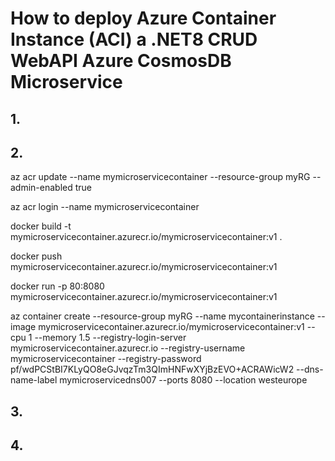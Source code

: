 # How to deploy Azure Container Instance (ACI) a .NET8 CRUD WebAPI Azure CosmosDB Microservice

## 1. 


## 2. 

az acr update --name mymicroservicecontainer --resource-group myRG --admin-enabled true

az acr login --name mymicroservicecontainer

docker build -t mymicroservicecontainer.azurecr.io/mymicroservicecontainer:v1 .

docker push mymicroservicecontainer.azurecr.io/mymicroservicecontainer:v1

docker run -p 80:8080 mymicroservicecontainer.azurecr.io/mymicroservicecontainer:v1

az container create --resource-group myRG --name mycontainerinstance --image mymicroservicecontainer.azurecr.io/mymicroservicecontainer:v1 --cpu 1 --memory 1.5 --registry-login-server mymicroservicecontainer.azurecr.io --registry-username mymicroservicecontainer --registry-password pf/wdPCStBI7KLyQO8eGJvqzTm3QImHNFwXYjBzEVO+ACRAWicW2 --dns-name-label mymicroservicedns007 --ports 8080 --location westeurope

## 3. 



## 4. 






